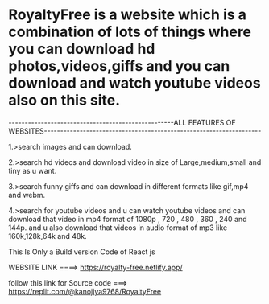 # RoyaltyFree is a website which is a combination of lots of things where you can download hd photos,videos,giffs and you can download and watch youtube videos also on this site.

---------------------------------------------------ALL FEATURES OF WEBSITES-------------------------------------------------------------------

1.>search images and can download.

2.>search hd videos and download video in size of Large,medium,small and tiny as u want.

3.>search funny giffs and can download in different formats like gif,mp4 and webm.

4.>search for youtube videos and u can watch youtube videos and can download that video in mp4 format of 1080p , 720 , 480 , 360 , 240 and 144p. and u also download that videos in audio format of mp3 like 160k,128k,64k and 48k. 


This Is Only a Build version Code of React js

 WEBSITE LINK ====> https://royalty-free.netlify.app/
 
 
 follow this link for Source code  ===> https://replit.com/@kanojiya9768/RoyaltyFree
